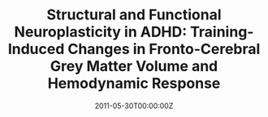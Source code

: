 ---
title: 'Structural and Functional Neuroplasticity in ADHD: Training-Induced Changes in Fronto-Cerebral Grey Matter Volume and Hemodynamic Response'
authors:
- Elseline Hoekzema
date: "2011-05-30T00:00:00Z"
doi: ""
publishDate: "2011-05-30T00:00:00Z"
# Publication type.
# Legend: 0 = Uncategorized; 1 = Conference paper; 2 = Journal article;
# 3 = Preprint / Working Paper; 4 = Report; 5 = Book; 6 = Book section;
# 7 = Thesis; 8 = Patent
publication_types: ["7"]
publication: 'Doctorado en Neurociencias. Universidad Autónoma de Barcelona'
tags:
- Thesis
featured: false
links:
- name: Enlace a la tesis
  url: https://www.educacion.gob.es/teseo/mostrarRef.do?ref=925428
---